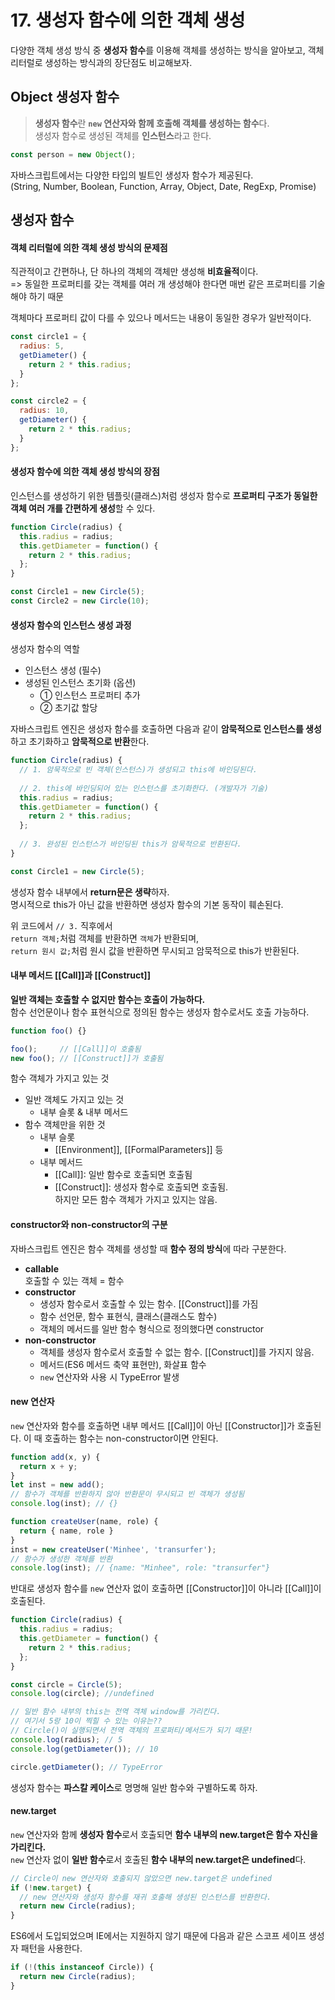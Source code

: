 # 17. 생성자 함수에 의한 객체 생성
다양한 객체 생성 방식 중 **생성자 함수**를 이용해 객체를 생성하는 방식을 알아보고, 객체 리터럴로 생성하는 방식과의 장단점도 비교해보자.    
## Object 생성자 함수
> **생성자 함수**란 **`new` 연산자와 함께 호출해 객체를 생성하는 함수**다.    
생성자 함수로 생성된 객체를 **인스턴스**라고 한다.    
    
```js
const person = new Object();
```
자바스크립트에서는 다양한 타입의 빌트인 생성자 함수가 제공된다.    
(String, Number, Boolean, Function, Array, Object, Date, RegExp, Promise)    
## 생성자 함수
#### 객체 리터럴에 의한 객체 생성 방식의 문제점
직관적이고 간편하나, 단 하나의 객체의 객체만 생성해 **비효율적**이다.    
=> 동일한 프로퍼티를 갖는 객체를 여러 개 생성해야 한다면 매번 같은 프로퍼티를 기술해야 하기 때문    
    
객체마다 프로퍼티 값이 다를 수 있으나 메서드는 내용이 동일한 경우가 일반적이다.    
```js
const circle1 = {
  radius: 5,
  getDiameter() {
    return 2 * this.radius;
  }
};

const circle2 = {
  radius: 10,
  getDiameter() {
    return 2 * this.radius;
  }
};
```
#### 생성자 함수에 의한 객체 생성 방식의 장점
인스턴스를 생성하기 위한 템플릿(클래스)처럼 생성자 함수로 **프로퍼티 구조가 동일한 객체 여러 개를 간편하게 생성**할 수 있다.    
```js
function Circle(radius) {
  this.radius = radius;
  this.getDiameter = function() {
    return 2 * this.radius;
  };
}

const Circle1 = new Circle(5);
const Circle2 = new Circle(10);
```
    
#### 생성자 함수의 인스턴스 생성 과정
생성자 함수의 역할    
- 인스턴스 생성 (필수)    
- 생성된 인스턴스 초기화 (옵션)     
    - ① 인스턴스 프로퍼티 추가     
    - ② 초기값 할당    
        
자바스크립트 엔진은 생성자 함수를 호출하면 다음과 같이 **암묵적으로 인스턴스를 생성**하고 초기화하고 **암묵적으로 반환**한다.    
```js
function Circle(radius) {
  // 1. 암묵적으로 빈 객체(인스턴스)가 생성되고 this에 바인딩된다.
  
  // 2. this에 바인딩되어 있는 인스턴스를 초기화한다. (개발자가 기술)
  this.radius = radius;
  this.getDiameter = function() {
    return 2 * this.radius;
  };
  
  // 3. 완성된 인스턴스가 바인딩된 this가 암묵적으로 반환된다.
}

const Circle1 = new Circle(5);
```
    
생성자 함수 내부에서 **return문은 생략**하자.    
명시적으로 this가 아닌 값을 반환하면 생성자 함수의 기본 동작이 훼손된다.    
    
위 코드에서 `// 3.` 직후에서    
`return 객체;`처럼 객체를 반환하면 `객체`가 반환되며,    
`return 원시 값;`처럼 원시 값을 반환하면 무시되고 암묵적으로 this가 반환된다.    
    
#### 내부 메서드 [[Call]]과 [[Construct]]    
**일반 객체는 호출할 수 없지만 함수는 호출이 가능하다.**    
함수 선언문이나 함수 표현식으로 정의된 함수는 생성자 함수로서도 호출 가능하다.    
```js
function foo() {}

foo();     // [[Call]]이 호출됨
new foo(); // [[Construct]]가 호출됨
```
함수 객체가 가지고 있는 것    
- 일반 객체도 가지고 있는 것    
  - 내부 슬롯 & 내부 메서드    
- 함수 객체만을 위한 것    
  - 내부 슬롯    
    - [[Environment]], [[FormalParameters]] 등    
  - 내부 메서드    
    - [[Call]]: 일반 함수로 호출되면 호출됨    
    - [[Construct]]: 생성자 함수로 호출되면 호출됨.     
    하지만 모든 함수 객체가 가지고 있지는 않음.    
    
    
#### constructor와 non-constructor의 구분
자바스크립트 엔진은 함수 객체를 생성할 때 **함수 정의 방식**에 따라 구분한다.    
- **callable**    
호출할 수 있는 객체 = 함수    
- **constructor**    
  - 생성자 함수로서 호출할 수 있는 함수. [[Construct]]를 가짐    
  - 함수 선언문, 함수 표현식, 클래스(클래스도 함수)    
  - 객체의 메서드를 일반 함수 형식으로 정의했다면 constructor    
- **non-constructor**    
  - 객체를 생성자 함수로서 호출할 수 없는 함수. [[Construct]]를 가지지 않음.    
  - 메서드(ES6 메서드 축약 표현만), 화살표 함수    
  - `new` 연산자와 사용 시  TypeError 발생    
      
#### new 연산자
`new` 연산자와 함수를 호출하면 내부 메서드 [[Call]]이 아닌 [[Constructor]]가 호출된다. 이 때 호출하는 함수는 non-constructor이면 안된다.    
```js
function add(x, y) {
  return x + y;
}
let inst = new add();
// 함수가 객체를 반환하지 않아 반환문이 무시되고 빈 객체가 생성됨
console.log(inst); // {}

function createUser(name, role) {
  return { name, role }
}
inst = new createUser('Minhee', 'transurfer');
// 함수가 생성한 객체를 반환
console.log(inst); // {name: "Minhee", role: "transurfer"}
```
    
반대로 생성자 함수를 `new` 연산자 없이 호출하면 [[Constructor]]이 아니라 [[Call]]이 호출된다.    
```js
function Circle(radius) {
  this.radius = radius;
  this.getDiameter = function() {
    return 2 * this.radius;
  };
}

const circle = Circle(5);
console.log(circle); //undefined

// 일반 함수 내부의 this는 전역 객체 window를 가리킨다.
// 여기서 5랑 10이 찍힐 수 있는 이유는?? 
// Circle()이 실행되면서 전역 객체의 프로퍼티/메서드가 되기 때문!
console.log(radius); // 5
console.log(getDiameter()); // 10

circle.getDiameter(); // TypeError
```
생성자 함수는 **파스칼 케이스**로 명명해 일반 함수와 구별하도록 하자.    
#### new.target


`new` 연산자와 함께 **생성자 함수**로서 호출되면 **함수 내부의 new.target은 함수 자신을 가리킨다.**    
`new` 연산자 없이 **일반 함수**로서 호출된 **함수 내부의 new.target은 undefined**다.    
```js
// Circle이 new 연산자와 호출되지 않았으면 new.target은 undefined
if (!new.target) {
  // new 연산자와 생성자 함수를 재귀 호출해 생성된 인스턴스를 반환한다.
  return new Circle(radius);
}
```
ES6에서 도입되었으며 IE에서는 지원하지 않기 때문에 다음과 같은 스코프 세이프 생성자 패턴을 사용한다.    
```js
if (!(this instanceof Circle)) {
  return new Circle(radius);
}
```

